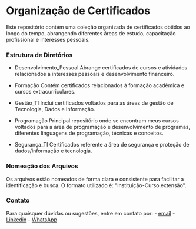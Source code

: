 # Organização de Certificados

Este repositório contém uma coleção organizada de certificados obtidos ao longo do tempo, abrangendo diferentes áreas de estudo, capacitação profissional e interesses pessoais.

### Estrutura de Diretórios

 - Desenvolvimento_Pessoal
    Abrange certificados de cursos e atividades relacionados a interesses pessoais e desenvolvimento financeiro.

 - Formação
    Contém certificados relacionados à formação acadêmica e cursos extracurriculares.

 - Gestão_TI
    Inclui certificados voltados para as áreas de gestão de Tecnologia, Dados e Informação.

 - Programação
    Principal repositório onde se encontram meus cursos voltados para a área de programação e desenvolvimento de programas, diferentes linguagens de programação, técnicas e conceitos.

 - Segurança_TI
    Certificados referente a área de segurança e proteção de dados/informação e tecnologia.

### Nomeação dos Arquivos

Os arquivos estão nomeados de forma clara e consistente para facilitar a identificação e busca. O formato utilizado é: "Instituição-Curso.extensão".

### Contato
Para quaisquer dúvidas ou sugestões, entre em contato por: 
    - [email](mco.matheus@gmail.com)
    - [Linkedin](https://www.linkedin.com/in/devmatheus-carvalho-oliveira/)
    - [WhatsApp](https://api.whatsapp.com/send/?phone=5511974200390&text&app_absent=0)